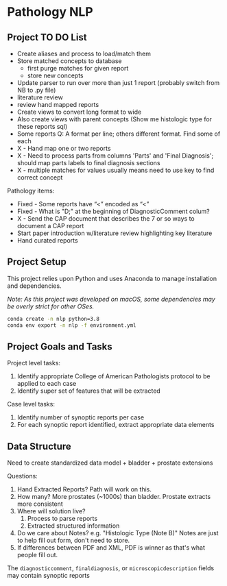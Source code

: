 # Pathology NLP

## Project TO DO List

* Create aliases and process to load/match them
* Store matched concepts to database
  * first purge matches for given report
  * store new concepts
* Update parser to run over more than just 1 report (probably switch from NB to .py file)
* literature review
* review hand mapped reports
* Create views to convert long format to wide
* Also create views with parent concepts (Show me histologic type for these reports sql)
* Some reports Q: A format per line; others different format. Find some of each
* X - Hand map one or two reports
* X - Need to process parts from columns 'Parts' and 'Final Diagnosis'; should map parts labels to final diagnosis sections
* X - multiple matches for values usually means need to use key to find correct concept

Pathology items:
* Fixed - Some reports have “<” encoded as “&lt;”
* Fixed - What is "D;" at the beginning of DiagnosticComment colum?
* X - Send the CAP document that describes the 7 or so ways to document a CAP report
* Start paper introduction w/literature review highlighting key literature
* Hand curated reports

## Project Setup

This project relies upon Python and uses Anaconda to manage installation and dependencies.

*Note: As this project was developed on macOS, some dependencies may be overly strict for other OSes.*

```bash
conda create -n nlp python=3.8
conda env export -n nlp -f environment.yml
```

## Project Goals and Tasks

Project level tasks:

1. Identify appropriate College of American Pathologists protocol to be applied to each case
2. Identify super set of features that will be extracted

Case level tasks:

1. Identify number of synoptic reports per case
2. For each synoptic report identified, extract appropriate data elements


## Data Structure

Need to create standardized data model + bladder + prostate extensions

Questions:

1. Hand Extracted Reports? Path will work on this.
2. How many? More prostates (~1000s) than bladder. Prostate extracts more consistent
3. Where will solution live?
   1. Process to parse reports
   2. Extracted structured information
4. Do we care about Notes? e.g. "Histologic Type (Note B)" Notes are just to help fill out form, don't need to store.
5. If differences between PDF and XML, PDF is winner as that's what people fill out.

The `diagnosticcomment`, `finaldiagnosis`, or `microscopicdescription` fields may contain synoptic reports
